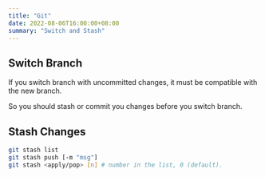 ```yaml
---
title: "Git"
date: 2022-08-06T16:00:00+08:00
summary: "Switch and Stash"
---
```


## Switch Branch

If you switch branch with uncommitted changes, it must be compatible with the new branch.

So you should stash or commit you changes before you switch branch.

## Stash Changes

```bash
git stash list
git stash push [-m "msg"]
git stash <apply/pop> [n] # number in the list, 0 (default).
```
